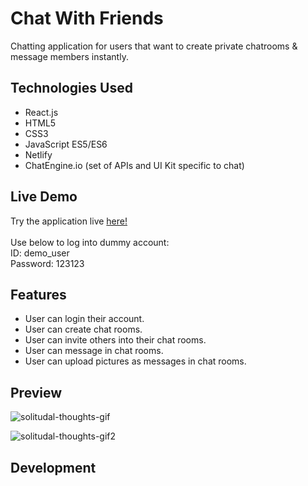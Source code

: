 # Chat With Friends

Chatting application for users that want to create private chatrooms & message members instantly. 

## Technologies Used

- React.js
- HTML5
- CSS3
- JavaScript ES5/ES6
- Netlify
- ChatEngine.io (set of APIs and UI Kit specific to chat)

## Live Demo

Try the application live [here!](https://chat-with-friends-park.netlify.app/) <br /> <br />
Use below to log into dummy account: <br /> 
ID: demo_user <br />
Password: 123123 <br />


## Features

- User can login their account.
- User can create chat rooms.
- User can invite others into their chat rooms.
- User can message in chat rooms. 
- User can upload pictures as messages in chat rooms. 

## Preview

![solitudal-thoughts-gif](https://user-images.githubusercontent.com/69396309/175664872-417b7b5b-2d20-403e-820f-61c937018c4f.gif)

![solitudal-thoughts-gif2](https://user-images.githubusercontent.com/69396309/175665093-f9920b27-2b4d-4927-a30d-856b9ca8162c.gif)

## Development
